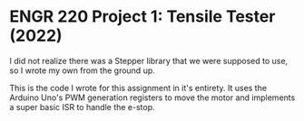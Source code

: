 # ENGR 220 Project 1: Tensile Tester (2022)

I did not realize there was a Stepper library that we were supposed to use, so I wrote my own from the ground up.

This is the code I wrote for this assignment in it's entirety.
It uses the Arduino Uno's PWM generation registers to move the motor and implements a super basic
ISR to handle the e-stop.
